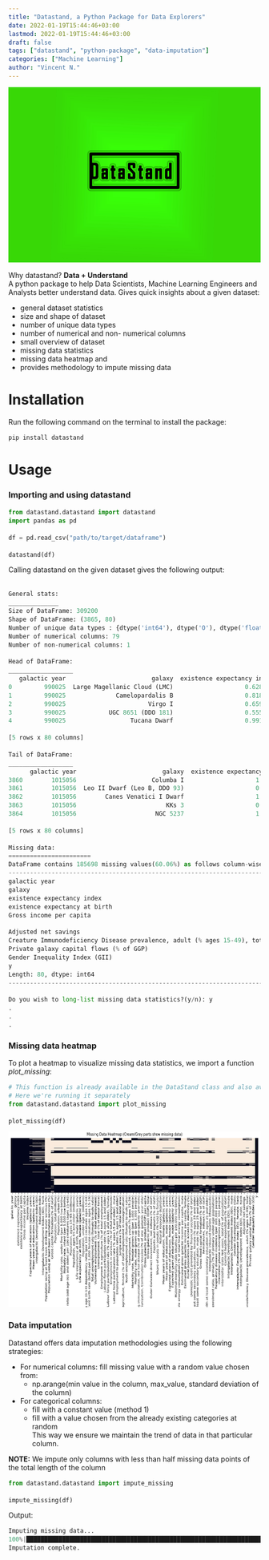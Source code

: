 ```yaml
---
title: "Datastand, a Python Package for Data Explorers"
date: 2022-01-19T15:44:46+03:00
lastmod: 2022-01-19T15:44:46+03:00
draft: false
tags: ["datastand", "python-package", "data-imputation"]
categories: ["Machine Learning"]
author: "Vincent N."
---
```


[# **DataStand, a python package for data explorers.**]::

<p align="center">
    <img src="/img/blog/datastand-logo.jpg", alt="datastand logo" width="600" height="350"/>

</p>

Why datastand? __Data + Understand__  
A python package to help Data Scientists, Machine Learning Engineers and Analysts better understand data. Gives quick insights about a given dataset:  
- general dataset statistics
- size and shape of dataset
- number of unique data types
- number of numerical and non- numerical columns
- small overview of dataset
- missing data statistics
- missing data heatmap and 
- provides methodology to impute missing data

# Installation
Run the following command on the terminal to install the package:
```python
pip install datastand
```
# Usage

### Importing and using datastand

```python
from datastand.datastand import datastand
import pandas as pd

df = pd.read_csv("path/to/target/dataframe")

datastand(df)

```

Calling datastand on the given dataset gives the following output:
```python

General stats:
______________
Size of DataFrame: 309200
Shape of DataFrame: (3865, 80)
Number of unique data types : {dtype('int64'), dtype('O'), dtype('float64')}
Number of numerical columns: 79
Number of non-numerical columns: 1

Head of DataFrame:
__________________
   galactic year                        galaxy  existence expectancy index  ...  Private galaxy capital flows (% of GGP)  Gender Inequality Index (GII)         y
0         990025  Large Magellanic Cloud (LMC)                    0.628657  ...                                      NaN                            NaN  0.052590
1         990025              Camelopardalis B                    0.818082  ...                                22.785018                            NaN  0.059868
2         990025                       Virgo I                    0.659443  ...                                      NaN                            NaN  0.050449
3         990025            UGC 8651 (DDO 181)                    0.555862  ...                                      NaN                            NaN  0.049394
4         990025                  Tucana Dwarf                    0.991196  ...                                      NaN                            NaN  0.154247

[5 rows x 80 columns]

Tail of DataFrame:
__________________
      galactic year                        galaxy  existence expectancy index  ...  Private galaxy capital flows (% of GGP)  Gender Inequality Index (GII)         y
3860        1015056                     Columba I                    1.029704  ...                                29.294865                       0.580785  0.042324
3861        1015056  Leo II Dwarf (Leo B, DDO 93)                    0.937869  ...                                31.085400                       0.517558  0.036725
3862        1015056        Canes Venatici I Dwarf                    1.036144  ...                                32.145570                       0.363862  0.166271
3863        1015056                         KKs 3                    0.939034  ...                                27.227179                       0.711878  0.024187
3864        1015056                      NGC 5237                    1.032244  ...                                29.957851                       0.583706  0.100069

[5 rows x 80 columns]

Missing data:
=======================
DataFrame contains 185698 missing values(60.06%) as follows column-wise:
-----------------------------------------------------------------------
galactic year                                                                   0
galaxy                                                                          0
existence expectancy index                                                      1
existence expectancy at birth                                                   1
Gross income per capita                                                        28
                                                                             ... 
Adjusted net savings                                                         2953
Creature Immunodeficiency Disease prevalence, adult (% ages 15-49), total    2924
Private galaxy capital flows (% of GGP)                                      2991
Gender Inequality Index (GII)                                                3021
y                                                                               0
Length: 80, dtype: int64
-----------------------------------------------------------------------

Do you wish to long-list missing data statistics?(y/n): y
.
.
.
```

### Missing data heatmap
To plot a heatmap to visualize missing data statistics, we import a function *plot_missing*:

```python
# This function is already available in the DataStand class and also available separately
# Here we're running it separately 
from datastand.datastand import plot_missing

plot_missing(df)

```

<p>
    <img src="/img/blog/datastand_missing_data_heatmap.png", alt="heatmap" width="600" height="350"/>
</p>


### Data imputation
Datastand offers data imputation methodologies using the following strategies:
- For numerical columns: fill missing value with a random value chosen from:  
  - np.arange(min value in the column, max_value, standard deviation of the column)
- For categorical columns:
  - fill with a constant value (method 1)
  - fill with a value chosen from the already existing categories at random  
This way we ensure we maintain the trend of data in that particular column.  
  
**NOTE:** We impute only columns with less than half missing data points of the total length of the column

```python
from datastand.datastand import impute_missing

impute_missing(df)

```
Output:
```python
Imputing missing data...
100%|████████████████████████████████████████████████████████████████████████████████████████████████████████████████████████████████████| 80/80 [00:02<00:00, 30.52it/s]
Imputation complete.
```
